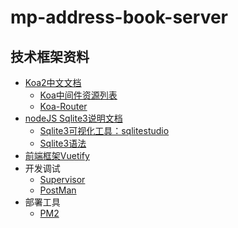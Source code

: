 # mp-address-book-server
## 技术框架资料
* [Koa2中文文档](https://koa.bootcss.com/)
    * [Koa中间件资源列表](https://github.com/koajs/koa/wiki)
    * [Koa-Router](https://github.com/alexmingoia/koa-router)
* [nodeJS Sqlite3说明文档](https://github.com/mapbox/node-sqlite3/wiki)
    * [Sqlite3可视化工具：sqlitestudio](https://sqlitestudio.pl/index.rvt)
    * [Sqlite3语法](http://www.runoob.com/sqlite/sqlite-tutorial.html)
* [前端框架Vuetify](https://vuetifyjs.com)
* 开发调试
    * [Supervisor](http://supervisord.org/) 
    * [PostMan](https://www.getpostman.com)
* 部署工具
    * [PM2](http://pm2.keymetrics.io/docs/usage/quick-start/)